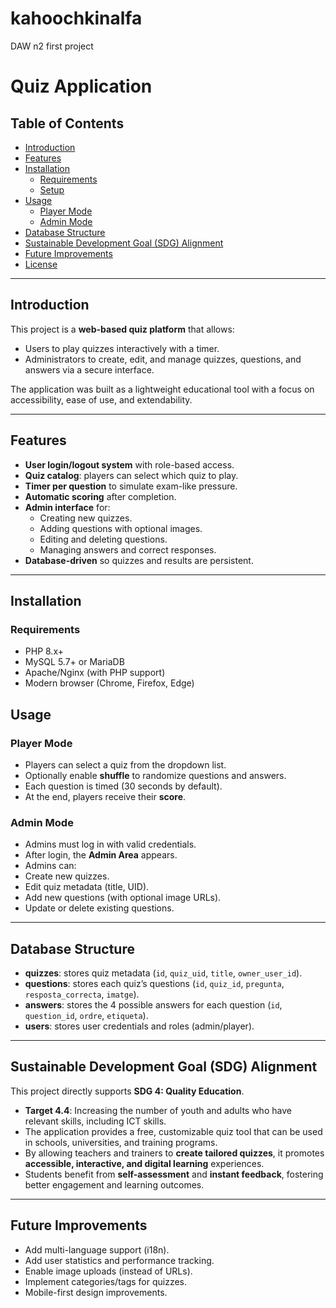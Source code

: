 # kahoochkinalfa
DAW n2 first project
# Quiz Application

## Table of Contents
- [Introduction](#introduction)
- [Features](#features)
- [Installation](#installation)
  - [Requirements](#requirements)
  - [Setup](#setup)
- [Usage](#usage)
  - [Player Mode](#player-mode)
  - [Admin Mode](#admin-mode)
- [Database Structure](#database-structure)
- [Sustainable Development Goal (SDG) Alignment](#sustainable-development-goal-sdg-alignment)
- [Future Improvements](#future-improvements)
- [License](#license)

---

## Introduction
This project is a **web-based quiz platform** that allows:
- Users to play quizzes interactively with a timer.
- Administrators to create, edit, and manage quizzes, questions, and answers via a secure interface.

The application was built as a lightweight educational tool with a focus on accessibility, ease of use, and extendability.

---

## Features
- **User login/logout system** with role-based access.
- **Quiz catalog**: players can select which quiz to play.
- **Timer per question** to simulate exam-like pressure.
- **Automatic scoring** after completion.
- **Admin interface** for:
  - Creating new quizzes.
  - Adding questions with optional images.
  - Editing and deleting questions.
  - Managing answers and correct responses.
- **Database-driven** so quizzes and results are persistent.

---

## Installation

### Requirements
- PHP 8.x+
- MySQL 5.7+ or MariaDB
- Apache/Nginx (with PHP support)
- Modern browser (Chrome, Firefox, Edge)

## Usage

### Player Mode
- Players can select a quiz from the dropdown list.
- Optionally enable **shuffle** to randomize questions and answers.
- Each question is timed (30 seconds by default).
- At the end, players receive their **score**.

### Admin Mode
- Admins must log in with valid credentials.
- After login, the **Admin Area** appears.
- Admins can:
- Create new quizzes.
- Edit quiz metadata (title, UID).
- Add new questions (with optional image URLs).
- Update or delete existing questions.

---

## Database Structure
- **quizzes**: stores quiz metadata (`id`, `quiz_uid`, `title`, `owner_user_id`).
- **questions**: stores each quiz’s questions (`id`, `quiz_id`, `pregunta`, `resposta_correcta`, `imatge`).
- **answers**: stores the 4 possible answers for each question (`id`, `question_id`, `ordre`, `etiqueta`).
- **users**: stores user credentials and roles (admin/player).

---

## Sustainable Development Goal (SDG) Alignment
This project directly supports **SDG 4: Quality Education**.

- **Target 4.4**: Increasing the number of youth and adults who have relevant skills, including ICT skills.
- The application provides a free, customizable quiz tool that can be used in schools, universities, and training programs.
- By allowing teachers and trainers to **create tailored quizzes**, it promotes **accessible, interactive, and digital learning** experiences.
- Students benefit from **self-assessment** and **instant feedback**, fostering better engagement and learning outcomes.

---

## Future Improvements
- Add multi-language support (i18n).
- Add user statistics and performance tracking.
- Enable image uploads (instead of URLs).
- Implement categories/tags for quizzes.
- Mobile-first design improvements.
